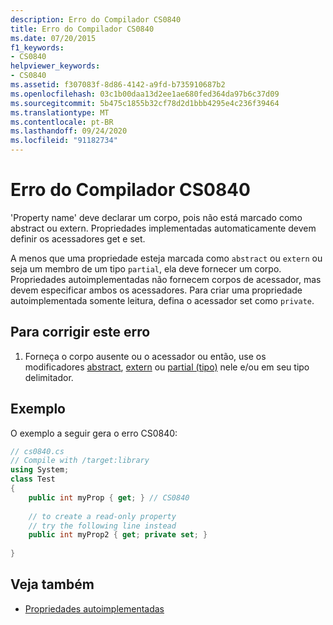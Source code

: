 ```yaml
---
description: Erro do Compilador CS0840
title: Erro do Compilador CS0840
ms.date: 07/20/2015
f1_keywords:
- CS0840
helpviewer_keywords:
- CS0840
ms.assetid: f307083f-8d86-4142-a9fd-b735910687b2
ms.openlocfilehash: 03c1b00daa13d2ee1ae680fed364da97b6c37d09
ms.sourcegitcommit: 5b475c1855b32cf78d2d1bbb4295e4c236f39464
ms.translationtype: MT
ms.contentlocale: pt-BR
ms.lasthandoff: 09/24/2020
ms.locfileid: "91182734"
---
```

# <a name="compiler-error-cs0840"></a>Erro do Compilador CS0840

'Property name' deve declarar um corpo, pois não está marcado como abstract ou extern. Propriedades implementadas automaticamente devem definir os acessadores get e set.  
  
 A menos que uma propriedade esteja marcada como `abstract` ou `extern` ou seja um membro de um tipo `partial`, ela deve fornecer um corpo. Propriedades autoimplementadas não fornecem corpos de acessador, mas devem especificar ambos os acessadores. Para criar uma propriedade autoimplementada somente leitura, defina o acessador set como `private`.  
  
## <a name="to-correct-this-error"></a>Para corrigir este erro  
  
1. Forneça o corpo ausente ou o acessador ou então, use os modificadores [abstract](../keywords/abstract.md), [extern](../keywords/extern.md) ou [partial (tipo)](../keywords/partial-type.md) nele e/ou em seu tipo delimitador.  
  
## <a name="example"></a>Exemplo  

 O exemplo a seguir gera o erro CS0840:  
  
```csharp  
// cs0840.cs  
// Compile with /target:library  
using System;  
class Test  
{  
    public int myProp { get; } // CS0840  
  
    // to create a read-only property  
    // try the following line instead  
    public int myProp2 { get; private set; }  
  
}  
```  
  
## <a name="see-also"></a>Veja também

- [Propriedades autoimplementadas](../../programming-guide/classes-and-structs/auto-implemented-properties.md)
